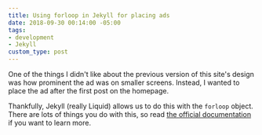 ```yaml
---
title: Using forloop in Jekyll for placing ads
date: 2018-09-30 00:14:00 -05:00
tags:
- development
- Jekyll
custom_type: post
---
```


One of the things I didn't like about the previous version of this site's design was how prominent the ad was on smaller screens. Instead, I wanted to place the ad after the first post on the homepage.

Thankfully, Jekyll (really Liquid) allows us to do this with the `forloop` object. There are lots of things you do with this, so read [the official documentation](https://help.shopify.com/en/themes/liquid/objects/for-loops) if you want to learn more. 

